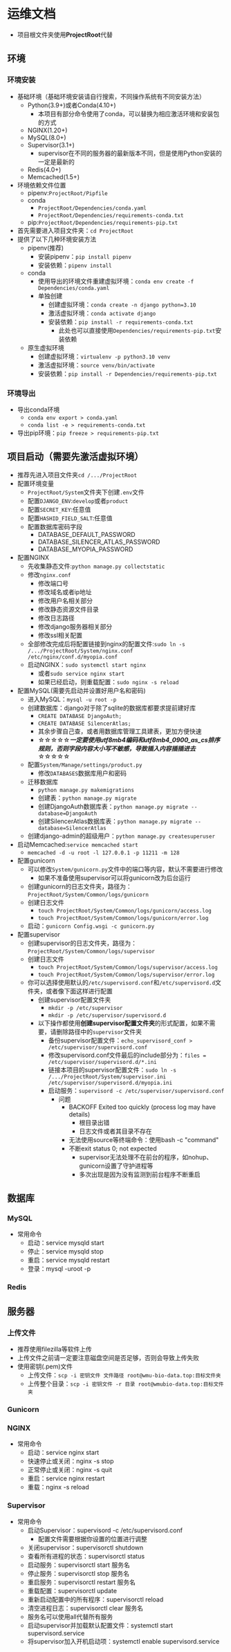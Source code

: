 # 运维文档

- 项目根文件夹使用**ProjectRoot**代替

## 环境

### 环境安装

- 基础环境（基础环境安装请自行搜索，不同操作系统有不同安装方法）
    - Python(3.9+)或者Conda(4.10+)
        - 本项目有部分命令使用了conda，可以替换为相应激活环境和安装包的方式
    - NGINX(1.20+)
    - MySQL(8.0+)
    - Supervisor(3.1+)
        - supervisor在不同的服务器的最新版本不同，但是使用Python安装的一定是最新的
    - Redis(4.0+)
    - Memcached(1.5+)
- 环境依赖文件位置
    - pipenv:`ProjectRoot/Pipfile`
    - conda
        - `ProjectRoot/Dependencies/conda.yaml`
        - `ProjectRoot/Dependencies/requirements-conda.txt`
    - pip:`ProjectRoot/Dependencies/requirements-pip.txt`
- 首先需要进入项目文件夹：`cd ProjectRoot`
- 提供了以下几种环境安装方法
    - pipenv(推荐)
        - 安装pipenv：`pip install pipenv`
        - 安装依赖：`pipenv install`
    - conda
        - 使用导出的环境文件重建虚拟环境：`conda env create -f Dependencies/conda.yaml`
        - 单独创建
            - 创建虚拟环境：`conda create -n django python=3.10`
            - 激活虚拟环境：`conda activate django`
            - 安装依赖：`pip install -r requirements-conda.txt`
                - 此处也可以直接使用`Dependencies/requirements-pip.txt`安装依赖
    - 原生虚拟环境
        - 创建虚拟环境：`virtualenv -p python3.10 venv`
        - 激活虚拟环境：`source venv/bin/activate`
        - 安装依赖：`pip install -r Dependencies/requirements-pip.txt`

### 环境导出

- 导出conda环境
    - `conda env export > conda.yaml`
    - `conda list -e > requirements-conda.txt`
- 导出pip环境：`pip freeze > requirements-pip.txt`

## 项目启动（需要先激活虚拟环境）

- 推荐先进入项目文件夹`cd /.../ProjectRoot`
- 配置环境变量
    - `ProjectRoot/System`文件夹下创建`.env`文件
    - 配置`DJANGO_ENV`:`develop`或者`product`
    - 配置`SECRET_KEY`:任意值
    - 配置`HASHID_FIELD_SALT`:任意值
    - 配置数据库密码字段
        - DATABASE_DEFAULT_PASSWORD
        - DATABASE_SILENCER_ATLAS_PASSWORD
        - DATABASE_MYOPIA_PASSWORD
- 配置NGINX
    - 先收集静态文件:`python manage.py collectstatic`
    - 修改`nginx.conf`
        - 修改端口号
        - 修改域名或者ip地址
        - 修改用户名相关部分
        - 修改静态资源文件目录
        - 修改日志路径
        - 修改django服务器相关部分
        - 修改ssl相关配置
    - 全部修改完成后将配置链接到nginx的配置文件:`sudo ln -s /.../ProjectRoot/System/nginx.conf /etc/nginx/conf.d/myopia.conf`
    - 启动NGINX：`sudo systemctl start nginx`
        - 或者`sudo service nginx start`
        - 如果已经启动，则重载配置：`sudo nginx -s reload`
- 配置MySQL(需要先启动并设置好用户名和密码)
    - 进入MySQL：`mysql -u root -p`
    - 创建数据库：django对于除了sqlite的数据库都要求提前建好库
        - `CREATE DATABASE DjangoAuth;`
        - `CREATE DATABASE SilencerAtlas;`
        - 其余步骤自己查，或者用数据库管理工具建表，更加方便快速
        - ☆☆☆☆☆***一定要使用utf8mb4编码和utf8mb4_0900_as_cs排序规则，否则字段内容大小写不敏感，导致插入内容插插进去***☆☆☆☆☆
    - 配置`System/Manage/settings/product.py`
        - 修改`DATABASES`数据库用户和密码
    - 迁移数据库
        - `python manage.py makemigrations`
        - 创建表：`python manage.py migrate`
        - 创建DjangoAuth数据库表：`python manage.py migrate --database=DjangoAuth`
        - 创建SilencerAtlas数据库表：`python manage.py migrate --database=SilencerAtlas`
    - 创建django-admin的超级用户：`python manage.py createsuperuser`
- 启动Memcached:`service memcached start`
    - `memcached -d -u root -l 127.0.0.1 -p 11211 -m 128`
- 配置gunicorn
    - 可以修改`System/gunicorn.py`文件中的端口等内容，默认不需要进行修改
        - 如果不准备使用supervisor可以将gunicorn改为后台运行
    - 创建gunicorn的日志文件夹，路径为：`ProjectRoot/System/Common/logs/gunicorn`
    - 创建日志文件
        - `touch ProjectRoot/System/Common/logs/gunicorn/access.log`
        - `touch ProjectRoot/System/Common/logs/gunicorn/error.log`
    - 启动：`gunicorn Config.wsgi -c gunicorn.py`
- 配置supervisor
    - 创建supervisor的日志文件夹，路径为：`ProjectRoot/System/Common/logs/supervisor`
    - 创建日志文件
        - `touch ProjectRoot/System/Common/logs/supervisor/access.log`
        - `touch ProjectRoot/System/Common/logs/supervisor/error.log`
    - 你可以选择使用默认的`/etc/supervisord.conf`和`/etc/supervisord.d`文件夹，或者像下面这样进行配置
        - 创建supervisor配置文件夹
            - `mkdir -p /etc/supervisor`
            - `mkdir -p /etc/supervisor/supervisord.d`
        - 以下操作都使用**创建supervisor配置文件夹**的形式配置，如果不需要，请删除路径中的`supervisor`文件夹
          - 备份supervisor配置文件：`echo_supervisord_conf > /etc/supervisor/supervisord.conf`
          - 修改supervisord.conf文件最后的include部分为：`files = /etc/supervisor/supervisord.d/*.ini`
          - 链接本项目的supervisor配置文件：`sudo ln -s /.../ProjectRoot/System/supervisor.ini /etc/supervisor/supervisord.d/myopia.ini`
          - 启动服务：`supervisord -c /etc/supervisor/supervisord.conf`
              - 问题
                  - BACKOFF Exited too quickly (process log may have details)
                      - 根目录出错
                      - 日志文件或者其目录不存在
                  - 无法使用source等终端命令：使用bash -c "command"
                  - 不断exit status 0; not expected
                      - supervisor无法处理不在前台的程序，如nohup、gunicorn设置了守护进程等
                      - 多次出现是因为没有监测到前台程序不断重启

## 数据库

### MySQL

- 常用命令
    - 启动：service mysqld start
    - 停止：service mysqld stop
    - 重启：service mysqld restart
    - 登录：mysql -uroot -p

### Redis

## 服务器

### 上传文件

- 推荐使用filezilla等软件上传
- 上传文件之前请一定要注意磁盘空间是否足够，否则会导致上传失败
- 使用密钥(.pem)文件
    - 上传文件：`scp -i 密钥文件 文件路径 root@wmu-bio-data.top:目标文件夹`
    - 上传整个目录：`scp -i 密钥文件 -r 目录 root@wmubio-data.top:目标文件夹`

### Gunicorn

### NGINX

- 常用命令
    - 启动：service nginx start
    - 快速停止或关闭：nginx -s stop
    - 正常停止或关闭：nginx -s quit
    - 重启：service nginx restart
    - 重载：nginx -s reload

### Supervisor

- 常用命令
    - 启动Supervisor：supervisord -c /etc/supervisord.conf
        - 配置文件需要根据你设置的位置进行调整
    - 关闭supervisor：supervisorctl shutdown
    - 查看所有进程的状态：supervisorctl status
    - 启动服务：supervisorctl start 服务名
    - 停止服务：supervisorctl stop 服务名
    - 重启服务：supervisorctl restart 服务名
    - 重载配置：supervisorctl update
    - 重新启动配置中的所有程序：supervisorctl reload
    - 清空进程日志：supervisorctl clear 服务名
    - 服务名可以使用all代替所有服务
    - 启动supervisor并加载默认配置文件：systemctl start supervisord.service
    - 将supervisor加入开机启动项：systemctl enable supervisord.service